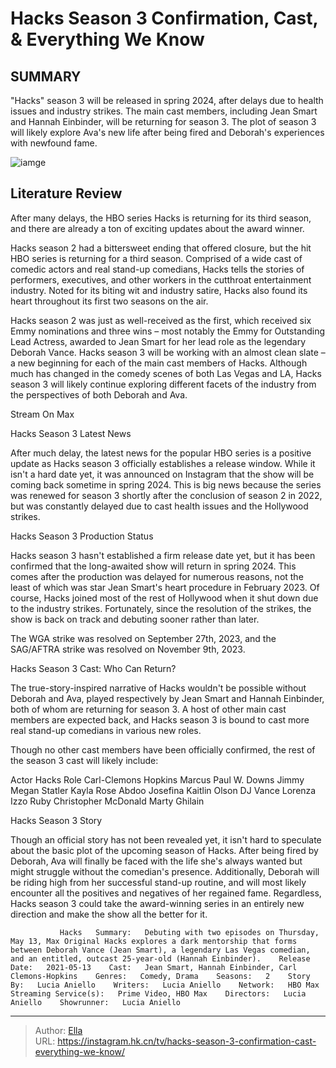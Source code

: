 # Hacks Season 3 Confirmation, Cast, &amp; Everything We Know


## SUMMARY 



  &#34;Hacks&#34; season 3 will be released in spring 2024, after delays due to health issues and industry strikes.   The main cast members, including Jean Smart and Hannah Einbinder, will be returning for season 3.   The plot of season 3 will likely explore Ava&#39;s new life after being fired and Deborah&#39;s experiences with newfound fame.  

![iamge](https://static1.srcdn.com/wordpress/wp-content/uploads/2022/06/Hacks-season-3-everything-we-know-Deborah-Ava.jpg)

## Literature Review
After many delays, the HBO series Hacks is returning for its third season, and there are already a ton of exciting updates about the award winner. 




Hacks season 2 had a bittersweet ending that offered closure, but the hit HBO series is returning for a third season. Comprised of a wide cast of comedic actors and real stand-up comedians, Hacks tells the stories of performers, executives, and other workers in the cutthroat entertainment industry. Noted for its biting wit and industry satire, Hacks also found its heart throughout its first two seasons on the air.




Hacks season 2 was just as well-received as the first, which received six Emmy nominations and three wins – most notably the Emmy for Outstanding Lead Actress, awarded to Jean Smart for her lead role as the legendary Deborah Vance. Hacks season 3 will be working with an almost clean slate – a new beginning for each of the main cast members of Hacks. Although much has changed in the comedy scenes of both Las Vegas and LA, Hacks season 3 will likely continue exploring different facets of the industry from the perspectives of both Deborah and Ava. 

Stream On Max


 Hacks Season 3 Latest News 
          

After much delay, the latest news for the popular HBO series is a positive update as Hacks season 3 officially establishes a release window. While it isn&#39;t a hard date yet, it was announced on Instagram that the show will be coming back sometime in spring 2024. This is big news because the series was renewed for season 3 shortly after the conclusion of season 2 in 2022, but was constantly delayed due to cast health issues and the Hollywood strikes.





 



 Hacks Season 3 Production Status 
          

Hacks season 3 hasn&#39;t established a firm release date yet, but it has been confirmed that the long-awaited show will return in spring 2024. This comes after the production was delayed for numerous reasons, not the least of which was star Jean Smart&#39;s heart procedure in February 2023. Of course, Hacks joined most of the rest of Hollywood when it shut down due to the industry strikes. Fortunately, since the resolution of the strikes, the show is back on track and debuting sooner rather than later.



The WGA strike was resolved on September 27th, 2023, and the SAG/AFTRA strike was resolved on November 9th, 2023.









 Hacks Season 3 Cast: Who Can Return? 
          

The true-story-inspired narrative of Hacks wouldn&#39;t be possible without Deborah and Ava, played respectively by Jean Smart and Hannah Einbinder, both of whom are returning for season 3. A host of other main cast members are expected back, and Hacks season 3 is bound to cast more real stand-up comedians in various new roles. 

Though no other cast members have been officially confirmed, the rest of the season 3 cast will likely include: 

 Actor  Hacks Role   Carl-Clemons Hopkins  Marcus   Paul W. Downs  Jimmy   Megan Statler  Kayla   Rose Abdoo  Josefina   Kaitlin Olson  DJ Vance   Lorenza Izzo  Ruby   Christopher McDonald  Marty Ghilain   








 Hacks Season 3 Story 


 
Though an official story has not been revealed yet, it isn&#39;t hard to speculate about the basic plot of the upcoming season of Hacks. After being fired by Deborah, Ava will finally be faced with the life she&#39;s always wanted but might struggle without the comedian&#39;s presence. Additionally, Deborah will be riding high from her successful stand-up routine, and will most likely encounter all the positives and negatives of her regained fame. Regardless, Hacks season 3 could take the award-winning series in an entirely new direction and make the show all the better for it. 

               Hacks   Summary:   Debuting with two episodes on Thursday, May 13, Max Original Hacks explores a dark mentorship that forms between Deborah Vance (Jean Smart), a legendary Las Vegas comedian, and an entitled, outcast 25-year-old (Hannah Einbinder).    Release Date:   2021-05-13    Cast:   Jean Smart, Hannah Einbinder, Carl Clemons-Hopkins    Genres:   Comedy, Drama    Seasons:   2    Story By:   Lucia Aniello    Writers:   Lucia Aniello    Network:   HBO Max    Streaming Service(s):   Prime Video, HBO Max    Directors:   Lucia Aniello    Showrunner:   Lucia Aniello      

---

> Author: [Ella](https://instagram.hk.cn/)  
> URL: https://instagram.hk.cn/tv/hacks-season-3-confirmation-cast-everything-we-know/  

